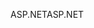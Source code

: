 <span data-ttu-id="b1378-101">ASP.NET</span><span class="sxs-lookup"><span data-stu-id="b1378-101">ASP.NET</span></span>